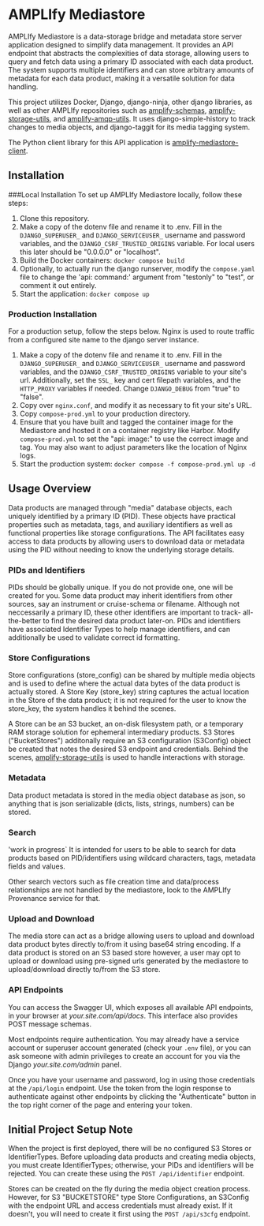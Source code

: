 # AMPLIfy Mediastore

AMPLIfy Mediastore is a data-storage bridge and metadata store server application designed to simplify data management. It provides an API endpoint that abstracts the complexities of data storage, allowing users to query and fetch data using a primary ID associated with each data product. The system supports multiple identifiers and can store arbitrary amounts of metadata for each data product, making it a versatile solution for data handling.

This project utilizes Docker, Django, django-ninja, other django libraries, as well as other AMPLIfy repositories such as [amplify-schemas](https://github.com/WHOIGit/amplify-schemas), [amplify-storage-utils](https://github.com/WHOIGit/amplify-storage-utils), and [amplify-amqp-utils](https://github.com/WHOIGit/amplify-amqp-utils). It uses django-simple-history to track changes to media objects, and django-taggit for its media tagging system. 

The Python client library for this API application is [amplify-mediastore-client](https://github.com/WHOIGit/amplify-mediastore-client).


## Installation
###Local Installation
To set up AMPLIfy Mediastore locally, follow these steps:

1. Clone this repository.
2. Make a copy of the dotenv file and rename it to .env. Fill in the `DJANGO_SUPERUSER_` and `DJANGO_SERVICEUSER_` username and password variables, and the `DJANGO_CSRF_TRUSTED_ORIGINS` variable. For local users this later should be "0.0.0.0" or "localhost".
3. Build the Docker containers: `docker compose build`
4. Optionally, to actually run the django runserver, modify the `compose.yaml` file to change the 'api: command:' argument from "testonly" to "test", or comment it out entirely. 
5. Start the application: `docker compose up`

### Production Installation
For a production setup, follow the steps below. Nginx is used to route traffic from a configured site name to the django server instance. 

1. Make a copy of the dotenv file and rename it to .env. Fill in the `DJANGO_SUPERUSER_` and `DJANGO_SERVICEUSER_` username and password variables, and the `DJANGO_CSRF_TRUSTED_ORIGINS` variable to your site's url. Additionally, set the `SSL_` key and cert filepath variables, and the `HTTP_PROXY` variables if needed. Change `DJANGO_DEBUG` from "true" to "false".
2. Copy over `nginx.conf`, and modify it as necessary to fit your site's URL. 
3. Copy `compose-prod.yml` to your production directory.
4. Ensure that you have built and tagged the container image for the Mediastore and hosted it on a container registry like Harbor. Modify `compose-prod.yml` to set the "api: image:" to use the correct image and tag. You may also want to adjust parameters like the location of Nginx logs.
5. Start the production system: `docker compose -f compose-prod.yml up -d`


## Usage Overview
Data products are managed through "media" database objects, each uniquely identified by a primary ID (PID). These objects have practical properties such as metadata, tags, and auxiliary identifiers as well as functional properties like storage configurations. The API facilitates easy access to data products by allowing users to download data or metadata using the PID without needing to know the underlying storage details.

### PIDs and Identifiers
PIDs should be globally unique. If you do not provide one, one will be created for you. Some data product may inherit identifiers from other sources, say an instrument or cruise-schema or filename. Although not neccessarily a primary ID, these other identifiers are important to track- all-the-better to find the desired data product later-on. PIDs and identifiers have associated Identifier Types to help manage identifiers, and can additionally be used to validate correct id formatting.

### Store Configurations
Store configurations (store_config) can be shared by multiple media objects and is used to define where the actual data bytes of the data product is actually stored. A Store Key (store_key) string captures the actual location in the Store of the data product; it is not required for the user to know the store_key, the system handles it behind the scenes. 

A Store can be an S3 bucket, an on-disk filesystem path, or a temporary RAM storage solution for ephemeral intermediary products. S3 Stores ("BucketStores") additonally require an S3 configuration (S3Config) object be created that notes the desired S3 endpoint and credentials. Behind the scenes, [amplify-storage-utils](https://github.com/WHOIGit/amplify-storage-utils) is used to handle interactions with storage.

### Metadata
Data product metadata is stored in the media object database as json, so anything that is json serializable (dicts, lists, strings, numbers) can be stored. 

### Search
'work in progress`
It is intended for users to be able to search for data products based on PID/identifiers using wildcard characters, tags, metadata fields and values. 

Other search vectors such as file creation time and data/process relationships are not handled by the mediastore, look to the AMPLIfy Provenance service for that. 

### Upload and Download
The media store can act as a bridge allowing users to upload and download data product bytes directly to/from it using base64 string encoding. If a data product is stored on an S3 based store however, a user may opt to upload or download using pre-signed urls generated by the mediastore to upload/download directly to/from the S3 store.  

### API Endpoints
You can access the Swagger UI, which exposes all available API endpoints, in your browser at _your.site.com/api/docs_. This interface also provides POST message schemas.

Most endpoints require authentication. You may already have a service account or superuser account generated (check your `.env` file), or you can ask someone with admin privileges to create an account for you via the Django _your.site.com/admin_ panel.

Once you have your username and password, log in using those credentials at the `/api/login` endpoint. Use the token from the login response to authenticate against other endpoints by clicking the "Authenticate" button in the top right corner of the page and entering your token.

## Initial Project Setup Note
When the project is first deployed, there will be no configured S3 Stores or IdentifierTypes. Before uploading data products and creating media objects, you must create IdentifierTypes; otherwise, your PIDs and identifiers will be rejected. You can create these using the `POST /api/identifier` endpoint.

Stores can be created on the fly during the media object creation process. However, for S3 "BUCKETSTORE" type Store Configurations, an S3Config with the endpoint URL and access credentials must already exist. If it doesn't, you will need to create it first using the `POST /api/s3cfg` endpoint.

